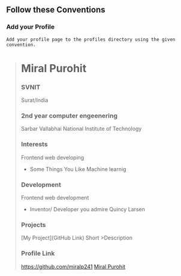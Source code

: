 ## Follow these Conventions

### Add your Profile
    Add your profile page to the profiles directory using the given convention.

> # Miral Purohit
> ### SVNIT
> Surat/India
> ### 2nd year computer engeenering 
>Sarbar Vallabhai National Institute of Technology
>### Interests
>Frontend web developing
>- Some Things You Like
>Machine learnig
>### Development
>Frontend web development
>- Inventor/ Developer you admire
>Quincy Larsen
>### Projects
>
>[My Project](GitHub Link) Short >Description
>
>### Profile Link
>https://github.com/miralp241
>[Miral Purohit](https://github.com/miralp241)
